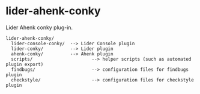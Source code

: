 # lider-ahenk-conky


Lider Ahenk conky plug-in.


    lider-ahenk-conky/
      lider-console-conky/  --> Lider Console plugin
      lider-conky/          --> Lider plugin
      ahenk-conky/          --> Ahenk plugin
      scripts/                      --> helper scripts (such as automated plugin export)
      findbugs/                     --> configuration files for findbugs plugin
      checkstyle/                   --> configuration files for checkstyle plugin

